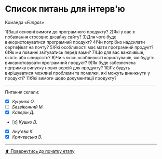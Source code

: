 # Список питань для інтерв'ю
Команда «*Fungos*»

1)Ваші основні вимоги до програмного продукту?
2)Які у вас є побажання стосовно дизайну сайту?
3)Для чого буде використовуватися програмний продукт?
4)Чи потрібно надсилати сертифікат на почту?
5)Які особливості має мати програмний продукт?
6)Як ми повинні звітуватись перед вами?
7)Що для вас важливіше, якість або швидкість?
8)Чи є якісь особливості користувачів, які будуть використовувати програмний продукт?
9)Як буде забезпечена підтримка випуску нових версій для продукту?
10)Як будуть вирішуватися можливі проблеми та помилки, які можуть виникнути у продукті?
11)Які вимоги щодо документації продукту?

---
Питання склали:			

- [x] *Куценко О.*
- [ ] *Безвіконний М.*
- [x] *Каверін Д.*
- [х] *Кушко В.*
- [x] *Ану'єва К.*
- [x] *Кричевська В.*
---
[:arrow_up: Повернутись до початку етапу](/docs/1.Envisioning/README.md)
